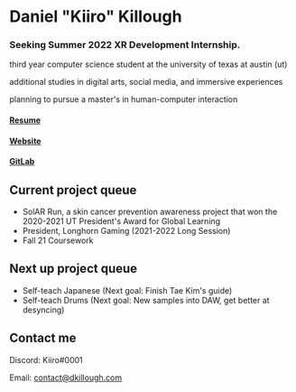 # Daniel "Kiiro" Killough

### Seeking Summer 2022 XR Development Internship.

third year computer science student at the university of texas at austin (ut)

additional studies in digital arts, social media, and immersive experiences

planning to pursue a master's in human-computer interaction

#### [Resume](https://docs.google.com/document/d/1FXz1NcMgJVjqL3nQ0yIsqa_5oouOKkEJ6UOfTG9ajCk/edit?usp=sharing)
#### [Website](https://dkillough.com/)
#### [GitLab](https://gitlab.com/dkillough)

## Current project queue

- SolAR Run, a skin cancer prevention awareness project that won the 2020-2021 UT President's Award for Global Learning 
- President, Longhorn Gaming (2021-2022 Long Session)
- Fall 21 Coursework


## Next up project queue 

- Self-teach Japanese (Next goal: Finish Tae Kim's guide)
- Self-teach Drums (Next goal: New samples into DAW, get better at desyncing)


## Contact me

Discord: Kiiro#0001

Email: contact@dkillough.com
